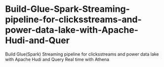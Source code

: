 # Build-Glue-Spark-Streaming-pipeline-for-clicksstreams-and-power-data-lake-with-Apache-Hudi-and-Quer
Build Glue(Spark) Streaming pipeline for clicksstreams and power data lake with Apache Hudi and Query Real time with Athena
